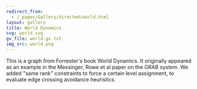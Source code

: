 ```yaml
---
redirect_from:
  - /_pages/Gallery/directed/world.html
layout: gallery
title: World Dynamics
svg: world.svg
gv_file: world.gv.txt
img_src: world.png
---
```

This is a graph from Forrester's book World Dynamics.
It originally appeared as an example in the Messinger,
Rowe et al paper on the GRAB system.  We added "same
rank" constraints to force a certain level assignment,
to evaluate edge crossing avoidance heuristics.
